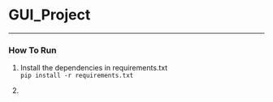 # GUI_Project
---

### How To Run

1)  Install the dependencies in requirements.txt <br />
    `pip install -r requirements.txt` <br />

2)  
